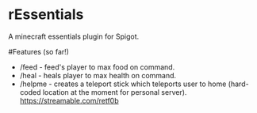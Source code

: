 # rEssentials
A minecraft essentials plugin for Spigot.

#Features (so far!)
- /feed - feed's player to max food on command.
- /heal - heals player to max health on command.
- /helpme - creates a teleport stick which teleports user to home (hard-coded location at the moment for personal server). 
https://streamable.com/retf0b
